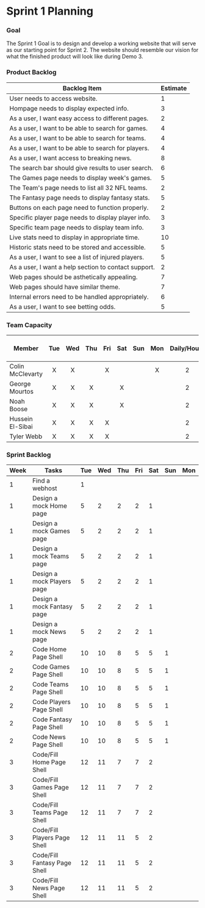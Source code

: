 # Sprint 1 Planning
### Goal
The Sprint 1 Goal is to design and develop a working website
that will serve as our starting point for Sprint 2.
The website should resemble our vision for what the finished
product will look like during Demo 3.
### Product Backlog

| Backlog Item | Estimate |
| --- | ----------- |
| User needs to access website.                        |  1 |
| Hompage needs to display expected info.              |  3 |
| As a user, I want easy access to different pages.    |  2 |
| As a user, I want to be able to search for games.    |  4 |
| As a user, I want to be able to search for teams.    |  4 |
| As a user, I want to be able to search for players.  |  4 |
| As a user, I want access to breaking news.           |  8 |
| The search bar should give results to user search.   |  6 |
| The Games page needs to display week's games.        |  5 |
| The Team's page needs to list all 32 NFL teams.      |  2 |
| The Fantasy page needs to display fantasy stats.     |  5 |
| Buttons on each page need to function properly.      |  2 |
| Specific player page needs to display player info.   |  3 |
| Specific team page needs to display team info.       |  3 |
| Live stats need to display in appropriate time.      | 10 |
| Historic stats need to be stored and accessible.     |  5 |
| As a user, I want to see a list of injured players.  |  5 |
| As a user, I want a help section to contact support. |  2 |
| Web pages should be asthetically appealing.          |  7 |
| Web pages should have similar theme.                 |  7 |
| Internal errors need to be handled appropriately.    |  6 |
| As a user, I want to see betting odds.               |  5 |

### Team Capacity

| Member          | Tue    | Wed   | Thu   | Fri   | Sat   | Sun   | Mon   | Daily/Hours | Week Hours    | Team Week Hours |
| ---             | :---:  | :---: | :---: | :---: | :---: | :---: | :---: |   :---:     |     :---:     |      :---:      |
|Colin McClevarty |   X    |   X   |       |   X   |       |       |  X    |     2       |       8       |         8       |
| George Mourtos  |   X    |   X   |   X   |       |   X   |       |       |     2       |       8       |        16       |
| Noah Boose      |   X    |   X   |   X   |       |   X   |       |       |     2       |       8       |        24       |
| Hussein El-Sibai|   X    |   X   |   X   |   X   |       |       |       |     2       |       8       |        32       |
|Tyler Webb       |   X    |   X   |   X   |   X   |       |       |       |     2       |       8       |        40       |

### Sprint Backlog

| Week | Tasks                     |Tue |Wed |Thu |Fri |Sat |Sun |Mon |
| --- | -----------                | --- | --- | --- | --- | --- | --- | --- |
| 1 | Find a webhost               |  1 |    |    |    |    |    |    |
| 1 | Design a mock Home page      |  5 |  2 |  2 |  2 |  1 |    |    |
| 1 | Design a mock Games page     |  5 |  2 |  2 |  2 |  1 |    |    |
| 1 | Design a mock Teams page     |  5 |  2 |  2 |  2 |  1 |    |    |
| 1 | Design a mock Players page   |  5 |  2 |  2 |  2 |  1 |    |    |
| 1 | Design a mock Fantasy page   |  5 |  2 |  2 |  2 |  1 |    |    |
| 1 | Design a mock News page      |  5 |  2 |  2 |  2 |  1 |    |    |
| 2 | Code Home Page Shell         | 10 | 10 |  8 |  5 |  5 |  1 |    |
| 2 | Code Games Page Shell        | 10 | 10 |  8 |  5 |  5 |  1 |    |
| 2 | Code Teams Page Shell        | 10 | 10 |  8 |  5 |  5 |  1 |    |
| 2 | Code Players Page Shell      | 10 | 10 |  8 |  5 |  5 |  1 |    |
| 2 | Code Fantasy Page Shell      | 10 | 10 |  8 |  5 |  5 |  1 |    |
| 2 | Code News Page Shell         | 10 | 10 |  8 |  5 |  5 |  1 |    |
| 3 | Code/Fill Home Page Shell    | 12 | 11 |  7 |  7 |  2 |    |    |
| 3 | Code/Fill Games Page Shell   | 12 | 11 |  7 |  7 |  2 |    |    |
| 3 | Code/Fill Teams Page Shell   | 12 | 11 |  7 |  7 |  2 |    |    |
| 3 | Code/Fill Players Page Shell | 12 | 11 | 11 |  5 |  2 |    |    |
| 3 | Code/Fill Fantasy Page Shell | 12 | 11 | 11 |  5 |  2 |    |    |
| 3 | Code/Fill News Page Shell    | 12 | 11 | 11 |  5 |  2 |    |    |


